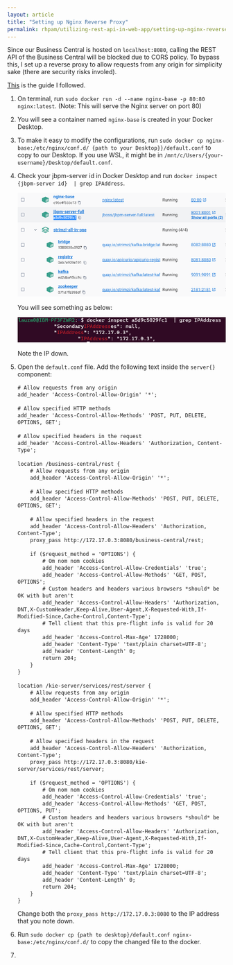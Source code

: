 ```yaml
---
layout: article
title: "Setting up Nginx Reverse Proxy"
permalink: rhpam/utilizing-rest-api-in-web-app/setting-up-nginx-reverse-proxy
---
```


Since our Business Central is hosted on `localhost:8080`, calling the REST API of the Business Central will be blocked due to CORS policy. To bypass this, I set up a reverse proxy to allow requests from any origin for simplicity sake (there are security risks involed).

[This](https://www.youtube.com/watch?v=ZmH1L1QeNHk&ab_channel=CameronMcKenzie) is the guide I followed.

1.  On terminal, run `sudo docker run -d --name nginx-base -p 80:80 nginx:latest`. (Note: This will serve the Nginx server on port 80)

2.  You will see a container named `nginx-base` is created in your Docker Desktop.

3.  To make it easy to modify the configurations, run `sudo docker cp nginx-base:/etc/nginx/conf.d/ {path to your Desktop}}/default.conf` to copy to our Desktop. If you use WSL, it might be in `/mnt/c/Users/{your-username}/Desktop/default.conf`.

4.  Check your jbpm-server id in Docker Desktop and run `docker inspect {jbpm-server id}  | grep IPAddress`.

    ![jbpm-server-id](../assets/images/business-central/docker/jbpm-server-id.png)

    You will see something as below:

    ![jbpm-server-grep-ip](../assets/images/business-central/docker/jbpm-server-grep-ip.png)

    Note the IP down.

5.  Open the `default.conf` file. Add the following text inside the `server{}` component:

    ```
    # Allow requests from any origin
    add_header 'Access-Control-Allow-Origin' '*';

    # Allow specified HTTP methods
    add_header 'Access-Control-Allow-Methods' 'POST, PUT, DELETE, OPTIONS, GET';

    # Allow specified headers in the request
    add_header 'Access-Control-Allow-Headers' 'Authorization, Content-Type';

    location /business-central/rest {
        # Allow requests from any origin
        add_header 'Access-Control-Allow-Origin' '*';

        # Allow specified HTTP methods
        add_header 'Access-Control-Allow-Methods' 'POST, PUT, DELETE, OPTIONS, GET';

        # Allow specified headers in the request
        add_header 'Access-Control-Allow-Headers' 'Authorization, Content-Type';
        proxy_pass http://172.17.0.3:8080/business-central/rest;

        if ($request_method = 'OPTIONS') {
            # Om nom nom cookies
            add_header 'Access-Control-Allow-Credentials' 'true';
            add_header 'Access-Control-Allow-Methods' 'GET, POST, OPTIONS';
            # Custom headers and headers various browsers *should* be OK with but aren't
            add_header 'Access-Control-Allow-Headers' 'Authorization, DNT,X-CustomHeader,Keep-Alive,User-Agent,X-Requested-With,If-Modified-Since,Cache-Control,Content-Type';
            # Tell client that this pre-flight info is valid for 20 days
            add_header 'Access-Control-Max-Age' 1728000;
            add_header 'Content-Type' 'text/plain charset=UTF-8';
            add_header 'Content-Length' 0;
            return 204;
        }
    }

    location /kie-server/services/rest/server {
        # Allow requests from any origin
        add_header 'Access-Control-Allow-Origin' '*';

        # Allow specified HTTP methods
        add_header 'Access-Control-Allow-Methods' 'POST, PUT, DELETE, OPTIONS, GET';

        # Allow specified headers in the request
        add_header 'Access-Control-Allow-Headers' 'Authorization, Content-Type';
        proxy_pass http://172.17.0.3:8080/kie-server/services/rest/server;

        if ($request_method = 'OPTIONS') {
            # Om nom nom cookies
            add_header 'Access-Control-Allow-Credentials' 'true';
            add_header 'Access-Control-Allow-Methods' 'GET, POST, OPTIONS, PUT';
            # Custom headers and headers various browsers *should* be OK with but aren't
            add_header 'Access-Control-Allow-Headers' 'Authorization, DNT,X-CustomHeader,Keep-Alive,User-Agent,X-Requested-With,If-Modified-Since,Cache-Control,Content-Type';
            # Tell client that this pre-flight info is valid for 20 days
            add_header 'Access-Control-Max-Age' 1728000;
            add_header 'Content-Type' 'text/plain charset=UTF-8';
            add_header 'Content-Length' 0;
            return 204;
        }
    }

    ```

    Change both the `proxy_pass http://172.17.0.3:8080` to the IP address that you note down.

6.  Run `sudo docker cp {path to desktop}/default.conf nginx-base:/etc/nginx/conf.d/` to copy the changed file to the docker.

7.
